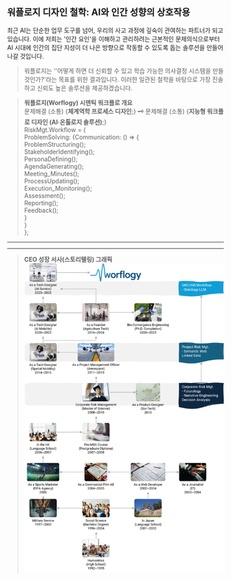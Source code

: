 ## 워플로지 디자인 철학: AI와 인간 성향의 상호작용

최근 AI는 단순한 업무 도구를 넘어, 우리의 사고 과정에 깊숙이 관여하는 파트너가 되고 있습니다. 이에 저희는 '인간 요인'을 이해하고 관리하려는 근본적인 문제의식으로부터 AI 시대에 인간의 집단 지성이 더 나은 방향으로 작동할 수 있도록 돕는 솔루션을 만들어나갈 것입니다.

> 워플로지는 ''어떻게 하면 더 신뢰할 수 있고 학습 가능한 의사결정 시스템을 만들 것인가?'라는 목표를 위한 결과입니다. 이러한 일관된 철학을 바탕으로 가장 진솔하고 신뢰도 높은 솔루션을 제공하겠습니다.

> **워플로지(Worflogy) 시맨틱 워크플로 개요**<br>
문제해결 (소통) {**체계역학 프로세스 디자인**;} 🗝️ 문제해결 (소통) {**지능형 워크플로 디자인 (AI·온톨로지 솔루션)**;}<br>
RiskMgt.Workflow = {<br>
    ProblemSolving: {Communication: () => {<br>
        ProblemStructuring();<br>
        StakeholderIdentifying();<br>
        PersonaDefining();<br>
        AgendaGenerating();<br>
        Meeting_Minutes();<br>
        ProcessUpdating();<br>
        Execution_Monitoring();<br>
        Assessment();<br>
        Reporting();<br>
        Feedback();<br>
        }<br>
    }<br>
};

---

<script src="https://giscus.app/client.js"
        data-repo="hamnYK/WorfBS"
        data-repo-id="R_kgDOP1voKQ"
        data-category="Announcements"
        data-category-id="DIC_kwDOP1voKc4Cv0rD"
        data-mapping="pathname"
        data-strict="0"
        data-reactions-enabled="1"
        data-emit-metadata="0"
        data-input-position="bottom"
        data-theme="light"
        data-lang="ko"
        crossorigin="anonymous"
        async>
</script>

---

> **CEO 성장 서사(스토리텔링) 그래픽**<br>
![CEO 프로필](/assets/articles/CI_footprint.png)